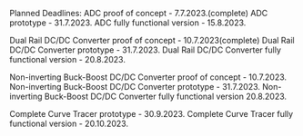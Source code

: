 Planned Deadlines:
ADC proof of concept - 7.7.2023.(complete)
ADC prototype - 31.7.2023.
ADC fully functional version - 15.8.2023.

Dual Rail DC/DC Converter proof of concept - 10.7.2023(complete)
Dual Rail DC/DC Converter prototype - 31.7.2023.
Dual Rail DC/DC Converter fully functional version - 20.8.2023.

Non-inverting Buck-Boost DC/DC Converter proof of concept - 10.7.2023.
Non-inverting Buck-Boost DC/DC Converter prototype - 31.7.2023.
Non-inverting Buck-Boost DC/DC Converter fully functional version 20.8.2023.

Complete Curve Tracer prototype - 30.9.2023.
Complete Curve Tracer fully functional version - 20.10.2023.

